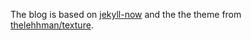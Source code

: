 The blog is based on [jekyll-now](https://github.com/barryclark/jekyll-now) and the the theme from [thelehhman/texture](https://github.com/thelehhman/texture).
